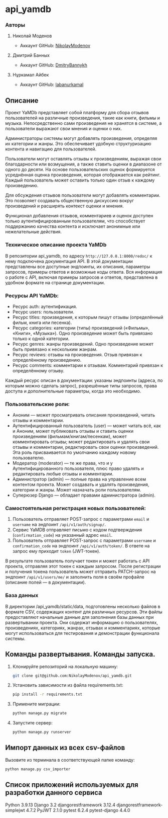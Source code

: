 # api_yamdb

### Авторы

1. Николай Моденов  
   - Аккаунт GitHub: [NikolayModenov](https://github.com/NikolayModenov)

2. Дмитрий Банных  
   - Аккаунт GitHub: [DmitryBannykh](https://github.com/DmitryBannykh)

3. Нұркамал Айбек  
   - Аккаунт GitHub: [labanurkamal](https://github.com/labanurkamal/)

## Описание

Проект YaMDb представляет собой платформу для сбора отзывов пользователей на различные произведения, такие как книги, фильмы и музыка. Непосредственно сами произведения не хранятся в системе, а пользователи выражают свои мнения и оценки о них.

Администраторы системы могут добавлять произведения, определяя их категории и жанры. Это обеспечивает удобную структуризацию контента и навигацию для пользователей.

Пользователи могут оставлять отзывы к произведениям, выражая свои благодарности или возмущения, а также ставить оценки в диапазоне от одного до десяти. На основе пользовательских оценок формируется усреднённая оценка произведения, которая отображается как рейтинг. Каждый пользователь может оставить только один отзыв к каждому произведению.

Для обсуждения отзывов пользователи могут добавлять комментарии. Это позволяет создавать общественную дискуссию вокруг произведений и расширять контекст оценки и мнения.

Функционал добавления отзывов, комментариев и оценок доступен только аутентифицированным пользователям, что способствует поддержанию качества контента и исключает анонимные или нежелательные действия.

### Техническое описание проекта YaMDb

В репозитории api_yamdb, по адресу `http://127.0.0.1:8000/redoc/` к нему подключена документация API. В этой документации представлены все доступные эндпоинты, их описания, параметры запросов, примеры ответов и возможные коды ответа. Вся информация о работе с API, включая примеры запросов и ответов, представлена в удобном формате на странице документации.

### Ресурсы API YaMDb:

   - Ресурс auth: аутентификация.
   - Ресурс users: пользователи.
   - Ресурс titles: произведения, к которым пишут отзывы (определённый фильм, книга или песенка).
   - Ресурс categories: категории (типы) произведений («Фильмы», «Книги», «Музыка»). Одно произведение может быть привязано только к одной категории.
   - Ресурс genres: жанры произведений. Одно произведение может быть привязано к нескольким жанрам.
   - Ресурс reviews: отзывы на произведения. Отзыв привязан к определённому произведению.
   - Ресурс comments: комментарии к отзывам. Комментарий привязан к определённому отзыву.

Каждый ресурс описан в документации: указаны эндпоинты (адреса, по которым можно сделать запрос), разрешённые типы запросов, права доступа и дополнительные параметры, когда это необходимо.

### Пользовательские роли:

   - Аноним — может просматривать описания произведений, читать отзывы и комментарии. 
   - Аутентифицированный пользователь (user) — может читать всё, как и Аноним, может публиковать отзывы и ставить оценки произведениям (фильмам/книгам/песенкам), может комментировать отзывы; может редактировать и удалять свои отзывы и комментарии, редактировать свои оценки произведений. Эта роль присваивается по умолчанию каждому новому пользователю. 
   - Модератор (moderator) — те же права, что и у Аутентифицированного пользователя, плюс право удалять и редактировать любые отзывы и комментарии. 
   - Администратор (admin) — полные права на управление всем контентом проекта. Может создавать и удалять произведения, категории и жанры. Может назначать роли пользователям. 
   - Суперюзер Django — обладает правами администратора (admin).

### Самостоятельная регистрация новых пользователей:

   1. Пользователь отправляет POST-запрос с параметрами `email` и `username` на эндпоинт `/api/v1/auth/signup/`. 
   2. Сервис YaMDB отправляет письмо с кодом подтверждения (`confirmation_code`) на указанный адрес `email`.
   3.  Пользователь отправляет POST-запрос с параметрами `username` и `confirmation_code` на эндпоинт `/api/v1/auth/token/`. В ответе на запрос ему приходит `token` (JWT-токен).

В результате пользователь получает токен и может работать с API проекта, отправляя этот токен с каждым запросом.
После регистрации и получения токена пользователь может отправить PATCH-запрос на эндпоинт `/api/v1/users/me/` и заполнить поля в своём профайле (описание полей — в документации).

### База данных

В директории /api_yamdb/static/data, подготовлены несколько файлов в формате CSV, содержащих контент для различных ресурсов. Эти файлы предоставляют начальные данные для заполнения базы данных при развертывании проекта. Они содержат информацию о пользователях, произведениях, категориях, жанрах, отзывах и комментариях, которые могут использоваться для тестирования и демонстрации функционала системы.

## Команды развертывания. Команды запуска.

1. Клонируйте репозиторий на локальную машину:

    ```bash
    git clone git@github.com:NikolayModenov/api_yamdb.git
    ```

2. Установить зависимости из файла requirements.txt:

    ```bash
    pip install -r requirements.txt
    ```

3. Примените миграции:

    ```bash
    python manage.py migrate
    ```

4. Запустите сервер:

    ```bash
    python manage.py runserver
    ```

## Импорт данных из всех csv-файлов

Вызовите из терминала в соответствующей папке команду:

```bash
python manage.py csv_importer
```


## Список приложений используемых для разработки данного сервиса

Python 3.9.13
Django 3.2
djangorestframework 3.12.4
djangorestframework-simplejwt 4.7.2
PyJWT 2.1.0
pytest 6.2.4
pytest-django 4.4.0
